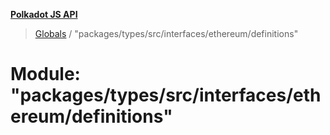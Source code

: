 **[Polkadot JS API](../README.md)**

> [Globals](../globals.md) / "packages/types/src/interfaces/ethereum/definitions"

# Module: "packages/types/src/interfaces/ethereum/definitions"
